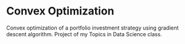 # Convex Optimization
Convex optimization of a portfolio investment strategy using gradient descent algorithm. Project of my Topics in Data Science class.
